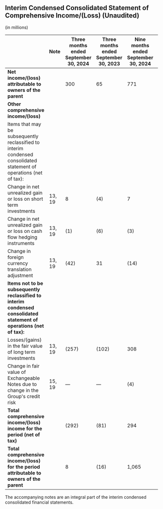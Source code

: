 ## Interim Condensed Consolidated Statement of Comprehensive Income/(Loss) (Unaudited)
(in millions)

|                                                       | Note   | Three months ended September 30, 2024 | Three months ended September 30, 2023 | Nine months ended September 30, 2024 | Nine months ended September 30, 2023 |
|-------------------------------------------------------|--------|---------------------------------------|---------------------------------------|--------------------------------------|---------------------------------------|
| **Net income/(loss) attributable to owners of the parent** |        | 300                                   | 65                                    | 771                                  | (462)                                |
| **Other comprehensive income/(loss)**                  |        |                                       |                                       |                                      |                                       |
| Items that may be subsequently reclassified to interim condensed consolidated statement of operations (net of tax): |        |                                       |                                       |                                      |                                       |
| Change in net unrealized gain or loss on short term investments | 13, 19 | 8                                     | (4)                                   | 7                                    | 1                                     |
| Change in net unrealized gain or loss on cash flow hedging instruments | 13, 19 | (1)                                   | (6)                                   | (3)                                  | (13)                                  |
| Change in foreign currency translation adjustment      | 13, 19 | (42)                                  | 31                                    | (14)                                 | 9                                     |
| **Items not to be subsequently reclassified to interim condensed consolidated statement of operations (net of tax):** |        |                                       |                                       |                                      |                                       |
| Losses/(gains) in the fair value of long term investments | 13, 19 | (257)                                 | (102)                                 | 308                                  | (201)                                 |
| Change in fair value of Exchangeable Notes due to change in the Group's credit risk | 15, 19 | —                                     | —                                     | (4)                                  | (10)                                  |
| **Total comprehensive income/(loss) income for the period (net of tax)** |        | (292)                                 | (81)                                  | 294                                  | (214)                                 |
| **Total comprehensive income/(loss) for the period attributable to owners of the parent** |        | 8                                     | (16)                                  | 1,065                                | (676)                                 |

The accompanying notes are an integral part of the interim condensed consolidated financial statements.